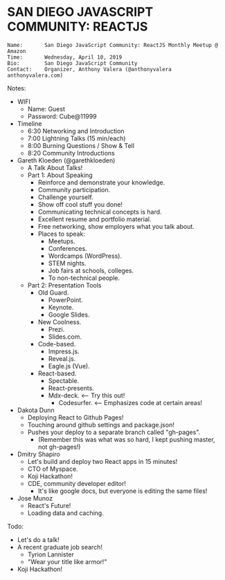 # SAN DIEGO JAVASCRIPT COMMUNITY: REACTJS

```
Name:       San Diego JavaScript Community: ReactJS Monthly Meetup @ Amazon
Time:       Wednesday, April 10, 2019
Bio:        San Diego JavaScript Community
Contact:    Organizer, Anthony Valera (@anthonyvalera anthonyvalera.com)
```

Notes:

- WIFI
  - Name: Guest
  - Password: Cube@11999
- Timeline
  - 6:30 Networking and Introduction
  - 7:00 Lightning Talks (15 min/each)
  - 8:00 Burning Questions / Show & Tell
  - 8:20 Community Introductions
- Gareth Kloeden (@garethkloeden)
  - A Talk About Talks!
  - Part 1: About Speaking
    - Reinforce and demonstrate your knowledge.
    - Community participation.
    - Challenge yourself.
    - Show off cool stuff you done!
    - Communicating technical concepts is hard.
    - Excellent resume and portfolio material.
    - Free networking, show employers what you talk about.
    - Places to speak:
      - Meetups.
      - Conferences.
      - Wordcamps (WordPress).
      - STEM nights.
      - Job fairs at schools, colleges.
      - To non-technical people.
  - Part 2: Presentation Tools
    - Old Guard.
      - PowerPoint.
      - Keynote.
      - Google Slides.
    - New Coolness.
      - Prezi.
      - Slides.com.
    - Code-based.
      - Impress.js.
      - Reveal.js.
      - Eagle.js (Vue).
    - React-based.
      - Spectable.
      - React-presents.
      - Mdx-deck. <-- Try this out!
        - Codesurfer. <-- Emphasizes code at certain areas!
- Dakota Dunn
  - Deploying React to Github Pages!
  - Touching around github settings and package.json!
  - Pushes your deploy to a separate branch called "gh-pages".
    - (Remember this was what was so hard, I kept pushing master, not gh-pages!)
- Dmitry Shapiro
  - Let's build and deploy two React apps in 15 minutes!
  - CTO of Myspace.
  - Koji Hackathon!
  - CDE, community developer editor!
    - It's like google docs, but everyone is editing the same files!
- Jose Munoz
  - React's Future!
  - Loading data and caching.

Todo:

- Let's do a talk!
- A recent graduate job search!
  - Tyrion Lannister
  - "Wear your title like armor!"
- Koji Hackathon!
